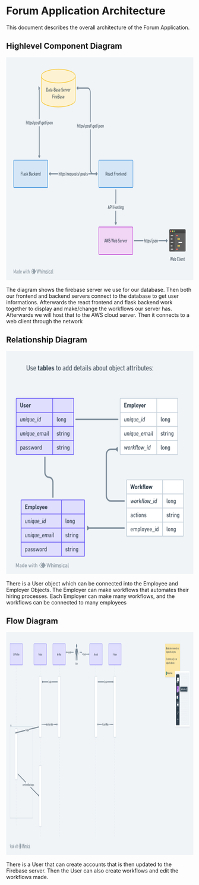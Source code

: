 # Forum Application Architecture

This document describes the overall architecture of the Forum Application. 

## Highlevel Component Diagram

<img src="High-Level-Components.png" height=600>

The diagram shows the firebase server we use for our database. Then both our frontend and backend servers connect to the database to get user informations. Afterwards the react frontend and flask backend work together to display and make/change the workflows our server has. Afterwards we will host that to the AWS cloud server. Then it connects to a web client through the network

## Relationship Diagram

<img src="Relationship-Diagram.png" height=600>

There is a User object which can be connected into the Employee and Employer Objects. The Employer can make workflows that automates their hiring processes. Each Employer can make many workflows, and the workflows can be connected to many employees

## Flow Diagram

<img src="Flow-Diagram.png" height=600>

There is a User that can create accounts that is then updated to the Firebase server. Then the User can also create workflows and edit the workflows made.
